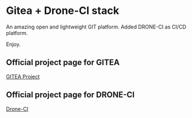 # Gitea + Drone-CI stack

An amazing open and lightweight GIT platform. Added DRONE-CI as CI/CD platform.

Enjoy.

## Official project page for GITEA

[GITEA Project](https://gitea.io/en-us/)

## Official project page for DRONE-CI

[Drone-CI](https://www.drone.io/)